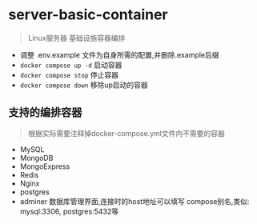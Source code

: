 # server-basic-container
> Linux服务器 基础设施容器编排

* 调整 .env.example 文件为自身所需的配置,并删除.example后缀
* `docker compose up -d` 启动容器
* `docker compose stop` 停止容器
* `docker compose down` 移除up启动的容器

## 支持的编排容器
> 根据实际需要注释掉docker-compose.yml文件内不需要的容器

* MySQL
* MongoDB
* MongoExpress
* Redis
* Nginx
* postgres
* adminer 数据库管理界面,连接时的host地址可以填写 compose别名,类似: mysql:3306, postgres:5432等
